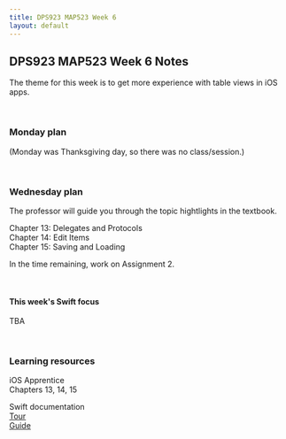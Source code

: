 ```yaml
---
title: DPS923 MAP523 Week 6
layout: default
---
```


## DPS923 MAP523 Week 6 Notes

The theme for this week is to get more experience with table views in iOS apps. 

<br>

### Monday plan

(Monday was Thanksgiving day, so there was no class/session.)

<br>

### Wednesday plan

The professor will guide you through the topic hightlights in the textbook. 

Chapter 13: Delegates and Protocols  
Chapter 14: Edit Items  
Chapter 15: Saving and Loading  

In the time remaining, work on Assignment 2.

<br>

#### This week's Swift focus

TBA

<br>

### Learning resources

iOS Apprentice  
Chapters 13, 14, 15

Swift documentation  
[Tour](https://docs.swift.org/swift-book/GuidedTour/GuidedTour.html)  
[Guide](https://docs.swift.org/swift-book/LanguageGuide/TheBasics.html)

<br>

